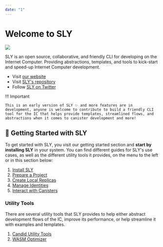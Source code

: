 ```yaml
---
date: "1"
---
```

# Welcome to SLY

![](https://storageapi.fleek.co/fleek-team-bucket/logos/sly-metad.png)

SLY is an open source, collaborative, and friendly CLI for developing on the Internet Computer. Providing abstractions, templates, and tools to kick-start and speed-up Internet Computer development.

- Visit [our website](https://sly.ooo)
- Visit [SLY's repository](https://github.com/psychedelic/sly)
- Follow [SLY on Twitter](https://twitter.com/sly_ooo) 

!!! Important

    This is an early version of SLY ✨ and more features are in development, anyone is welcome to contribute to build a friendly CLI tool for the IC that helps provide templates, streamlined flows, and abstractions when it comes to canister development and more!


## 🧰 Getting Started with SLY

To get started with SLY, you visit our getting started section and **start by installing SLY** in your system. You can find different guides for SLY's use cases, as well as the different utility tools it provides, on the menu to the left or in this section below:

1. [Install SLY](https://docs.sly.ooo/getting-started/installing-sly/)
2. [Prepare a Project](https://docs.sly.ooo/getting-started/workspace-management/)
3. [Create Local Replicas](https://docs.sly.ooo/getting-started/local-replicas/)
4. [Manage Identities](https://docs.sly.ooo/getting-started/identity-management/)
5. [Interact with Canisters](https://docs.sly.ooo/getting-started/interacting-with-canisters/)

### Utility Tools

There are several utility tools that SLY provides to help either abstract development flows of the IC, improve its performance, or help streamline it with examples and templates.

1. [Candid Utility Tools](https://docs.sly.ooo/getting-started/candid-utility/)
2. [WASM Optimizer](https://docs.sly.ooo/getting-started/wasm-optimizer/)
